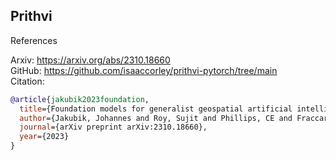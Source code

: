 ## Prithvi

References

Arxiv: https://arxiv.org/abs/2310.18660 \
GitHub: https://github.com/isaaccorley/prithvi-pytorch/tree/main \
Citation:
```bib
@article{jakubik2023foundation,
  title={Foundation models for generalist geospatial artificial intelligence},
  author={Jakubik, Johannes and Roy, Sujit and Phillips, CE and Fraccaro, Paolo and Godwin, Denys and Zadrozny, Bianca and Szwarcman, Daniela and Gomes, Carlos and Nyirjesy, Gabby and Edwards, Blair and others},
  journal={arXiv preprint arXiv:2310.18660},
  year={2023}
}
```